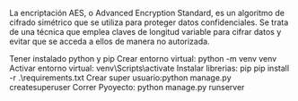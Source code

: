 La encriptación AES, o Advanced Encryption Standard, es un algoritmo de cifrado simétrico que se utiliza para proteger datos confidenciales. Se trata de una técnica que emplea claves de longitud variable para cifrar datos y evitar que se acceda a ellos de manera no autorizada.

Tener instalado python y pip
Crear entorno virtual:  python -m venv venv
Activar entorno virtual:  venv\Scripts\activate
Instalar librerias: pip pip install -r .\requirements.txt
Crear super usuario:python manage.py createsuperuser
Correr Pyoyecto: python manage.py runserver

